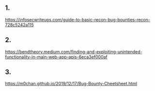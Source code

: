 ## 1.
https://infosecwriteups.com/guide-to-basic-recon-bug-bounties-recon-728c5242a115

## 2.
https://bendtheory.medium.com/finding-and-exploiting-unintended-functionality-in-main-web-app-apis-6eca3ef000af

## 3.
https://m0chan.github.io/2019/12/17/Bug-Bounty-Cheetsheet.html
